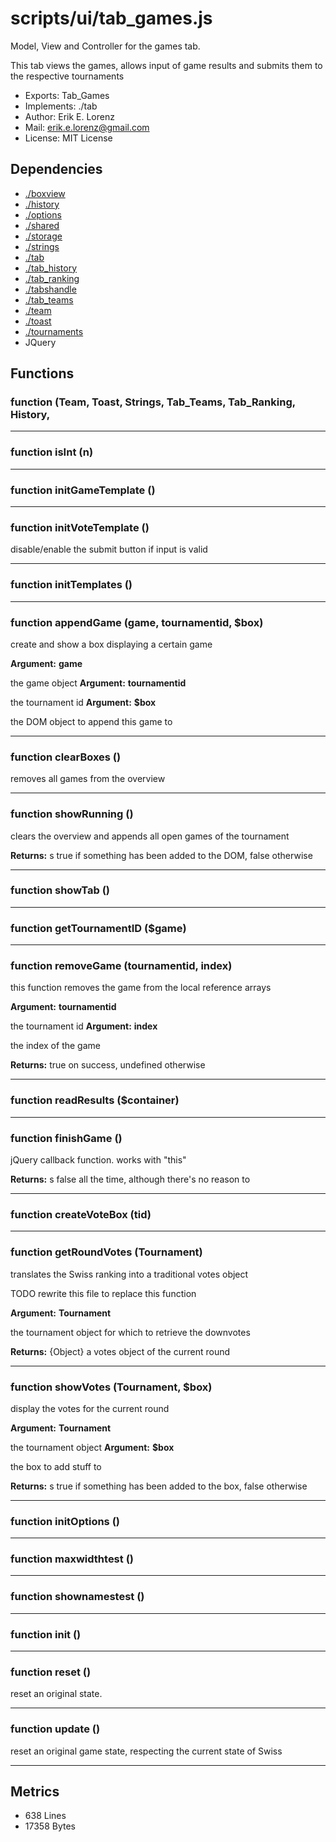 # scripts/ui/tab_games.js


Model, View and Controller for the games tab.

This tab views the games, allows input of game results and submits them to
the respective tournaments

* Exports: Tab_Games
* Implements: ./tab
* Author: Erik E. Lorenz 
* Mail: <erik.e.lorenz@gmail.com>
* License: MIT License


## Dependencies

* <a href="./boxview.html">./boxview</a>
* <a href="./history.html">./history</a>
* <a href="./options.html">./options</a>
* <a href="./shared.html">./shared</a>
* <a href="./storage.html">./storage</a>
* <a href="./strings.html">./strings</a>
* <a href="./tab.html">./tab</a>
* <a href="./tab_history.html">./tab_history</a>
* <a href="./tab_ranking.html">./tab_ranking</a>
* <a href="./tabshandle.html">./tabshandle</a>
* <a href="./tab_teams.html">./tab_teams</a>
* <a href="./team.html">./team</a>
* <a href="./toast.html">./toast</a>
* <a href="./tournaments.html">./tournaments</a>
* JQuery


## Functions

###     function (Team, Toast, Strings, Tab_Teams, Tab_Ranking, History,

---

###       function isInt (n)

---

###       function initGameTemplate ()

---

###       function initVoteTemplate ()
disable/enable the submit button if input is valid

---


###       function initTemplates ()

---

###       function appendGame (game, tournamentid, $box)
create and show a box displaying a certain game

**Argument:** **game**

the game object
**Argument:** **tournamentid**

the tournament id
**Argument:** **$box**

the DOM object to append this game to

---


###       function clearBoxes ()
removes all games from the overview

---


###       function showRunning ()
clears the overview and appends all open games of the tournament


**Returns:** s true if something has been added to the DOM, false otherwise

---


###       function showTab ()

---

###       function getTournamentID ($game)

---

###       function removeGame (tournamentid, index)
this function removes the game from the local reference arrays

**Argument:** **tournamentid**

the tournament id
**Argument:** **index**

the index of the game

**Returns:** true on success, undefined otherwise

---


###       function readResults ($container)

---

###       function finishGame ()
jQuery callback function. works with "this"


**Returns:** s false all the time, although there's no reason to

---


###       function createVoteBox (tid)

---

###       function getRoundVotes (Tournament)
translates the Swiss ranking into a traditional votes object

TODO rewrite this file to replace this function

**Argument:** **Tournament**

the tournament object for which to retrieve the downvotes

**Returns:** {Object} a votes object of the current round

---


###       function showVotes (Tournament, $box)
display the votes for the current round

**Argument:** **Tournament**

the tournament object
**Argument:** **$box**

the box to add stuff to

**Returns:** s true if something has been added to the box, false otherwise

---


###       function initOptions ()

---

###         function maxwidthtest ()

---

###         function shownamestest ()

---

###       function init ()

---

###       function reset ()
reset an original state.

---


###       function update ()
reset an original game state, respecting the current state of Swiss

---

## Metrics

* 638 Lines
* 17358 Bytes

